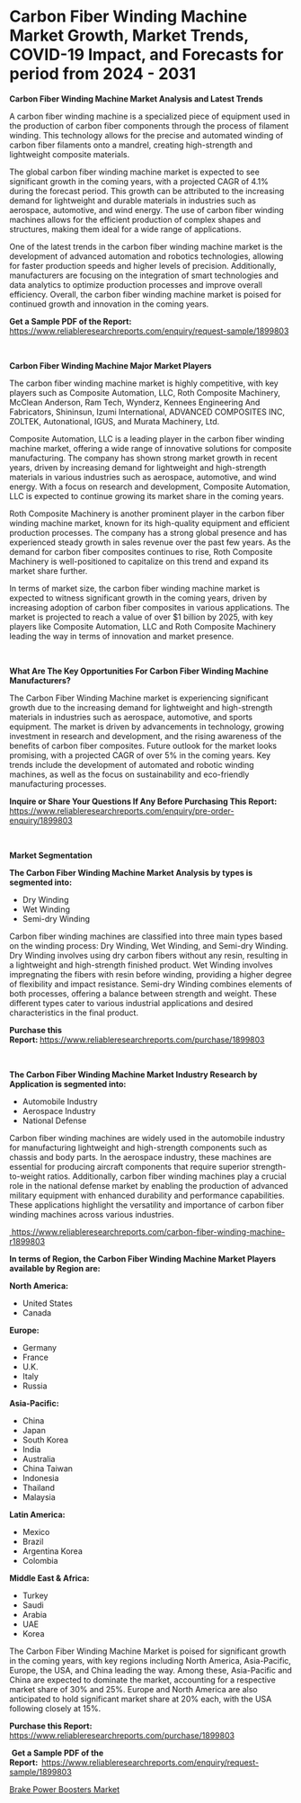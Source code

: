 <p><h1>Carbon Fiber Winding Machine Market Growth, Market Trends, COVID-19 Impact, and Forecasts for period from 2024 - 2031</h1></p><p><strong>Carbon Fiber Winding Machine Market Analysis and Latest Trends</strong></p>
<p><p>A carbon fiber winding machine is a specialized piece of equipment used in the production of carbon fiber components through the process of filament winding. This technology allows for the precise and automated winding of carbon fiber filaments onto a mandrel, creating high-strength and lightweight composite materials. </p><p>The global carbon fiber winding machine market is expected to see significant growth in the coming years, with a projected CAGR of 4.1% during the forecast period. This growth can be attributed to the increasing demand for lightweight and durable materials in industries such as aerospace, automotive, and wind energy. The use of carbon fiber winding machines allows for the efficient production of complex shapes and structures, making them ideal for a wide range of applications.</p><p>One of the latest trends in the carbon fiber winding machine market is the development of advanced automation and robotics technologies, allowing for faster production speeds and higher levels of precision. Additionally, manufacturers are focusing on the integration of smart technologies and data analytics to optimize production processes and improve overall efficiency. Overall, the carbon fiber winding machine market is poised for continued growth and innovation in the coming years.</p></p>
<p><strong>Get a Sample PDF of the Report:&nbsp;</strong> <a href="https://www.reliableresearchreports.com/enquiry/request-sample/1899803">https://www.reliableresearchreports.com/enquiry/request-sample/1899803</a></p>
<p>&nbsp;</p>
<p><strong>Carbon Fiber Winding Machine Major Market Players</strong></p>
<p><p>The carbon fiber winding machine market is highly competitive, with key players such as Composite Automation, LLC, Roth Composite Machinery, McClean Anderson, Ram Tech, Wynderz, Kennees Engineering And Fabricators, Shininsun, Izumi International, ADVANCED COMPOSITES INC, ZOLTEK, Autonational, IGUS, and Murata Machinery, Ltd. </p><p>Composite Automation, LLC is a leading player in the carbon fiber winding machine market, offering a wide range of innovative solutions for composite manufacturing. The company has shown strong market growth in recent years, driven by increasing demand for lightweight and high-strength materials in various industries such as aerospace, automotive, and wind energy. With a focus on research and development, Composite Automation, LLC is expected to continue growing its market share in the coming years.</p><p>Roth Composite Machinery is another prominent player in the carbon fiber winding machine market, known for its high-quality equipment and efficient production processes. The company has a strong global presence and has experienced steady growth in sales revenue over the past few years. As the demand for carbon fiber composites continues to rise, Roth Composite Machinery is well-positioned to capitalize on this trend and expand its market share further.</p><p>In terms of market size, the carbon fiber winding machine market is expected to witness significant growth in the coming years, driven by increasing adoption of carbon fiber composites in various applications. The market is projected to reach a value of over $1 billion by 2025, with key players like Composite Automation, LLC and Roth Composite Machinery leading the way in terms of innovation and market presence.</p></p>
<p>&nbsp;</p>
<p><strong>What Are The Key Opportunities For Carbon Fiber Winding Machine Manufacturers?</strong></p>
<p><p>The Carbon Fiber Winding Machine market is experiencing significant growth due to the increasing demand for lightweight and high-strength materials in industries such as aerospace, automotive, and sports equipment. The market is driven by advancements in technology, growing investment in research and development, and the rising awareness of the benefits of carbon fiber composites. Future outlook for the market looks promising, with a projected CAGR of over 5% in the coming years. Key trends include the development of automated and robotic winding machines, as well as the focus on sustainability and eco-friendly manufacturing processes.</p></p>
<p><strong>Inquire or Share Your Questions If Any Before Purchasing This Report:</strong> <a href="https://www.reliableresearchreports.com/enquiry/pre-order-enquiry/1899803">https://www.reliableresearchreports.com/enquiry/pre-order-enquiry/1899803</a></p>
<p>&nbsp;</p>
<p><strong>Market Segmentation</strong></p>
<p><strong>The Carbon Fiber Winding Machine Market Analysis by types is segmented into:</strong></p>
<p><ul><li>Dry Winding</li><li>Wet Winding</li><li>Semi-dry Winding</li></ul></p>
<p><p>Carbon fiber winding machines are classified into three main types based on the winding process: Dry Winding, Wet Winding, and Semi-dry Winding. Dry Winding involves using dry carbon fibers without any resin, resulting in a lightweight and high-strength finished product. Wet Winding involves impregnating the fibers with resin before winding, providing a higher degree of flexibility and impact resistance. Semi-dry Winding combines elements of both processes, offering a balance between strength and weight. These different types cater to various industrial applications and desired characteristics in the final product.</p></p>
<p><strong>Purchase this Report:&nbsp;</strong><a href="https://www.reliableresearchreports.com/purchase/1899803">https://www.reliableresearchreports.com/purchase/1899803</a></p>
<p>&nbsp;</p>
<p><strong>The Carbon Fiber Winding Machine Market Industry Research by Application is segmented into:</strong></p>
<p><ul><li>Automobile Industry</li><li>Aerospace Industry</li><li>National Defense</li></ul></p>
<p><p>Carbon fiber winding machines are widely used in the automobile industry for manufacturing lightweight and high-strength components such as chassis and body parts. In the aerospace industry, these machines are essential for producing aircraft components that require superior strength-to-weight ratios. Additionally, carbon fiber winding machines play a crucial role in the national defense market by enabling the production of advanced military equipment with enhanced durability and performance capabilities. These applications highlight the versatility and importance of carbon fiber winding machines across various industries.</p></p>
<p><a href="https://www.reliableresearchreports.com/carbon-fiber-winding-machine-r1899803">&nbsp;https://www.reliableresearchreports.com/carbon-fiber-winding-machine-r1899803</a></p>
<p><strong>In terms of Region, the Carbon Fiber Winding Machine Market Players available by Region are:</strong></p>
<p>
    <p> <strong> North America: </strong>
        <ul>
            <li>United States</li>
            <li>Canada</li>
        </ul>
        </p> 
    <p> <strong> Europe: </strong>
        <ul>
            <li>Germany</li>
            <li>France</li>
            <li>U.K.</li>
            <li>Italy</li>
            <li>Russia</li>
        </ul>
        </p> 
    <p> <strong> Asia-Pacific: </strong>
        <ul>
            <li>China</li>
            <li>Japan</li>
            <li>South Korea</li>
            <li>India</li>
            <li>Australia</li>
            <li>China Taiwan</li>
            <li>Indonesia</li>
            <li>Thailand</li>
            <li>Malaysia</li>
        </ul>
        </p> 
    <p> <strong> Latin America: </strong>
        <ul>
            <li>Mexico</li>
            <li>Brazil</li>
            <li>Argentina Korea</li>
            <li>Colombia</li>
        </ul>
        </p> 
    <p> <strong> Middle East & Africa: </strong>
        <ul>
            <li>Turkey</li>
            <li>Saudi</li>
            <li>Arabia</li>
            <li>UAE</li>
            <li>Korea</li>
        </ul>
    </p>
    </p>
<p><p>The Carbon Fiber Winding Machine Market is poised for significant growth in the coming years, with key regions including North America, Asia-Pacific, Europe, the USA, and China leading the way. Among these, Asia-Pacific and China are expected to dominate the market, accounting for a respective market share of 30% and 25%. Europe and North America are also anticipated to hold significant market share at 20% each, with the USA following closely at 15%.</p></p>
<p><strong>Purchase this Report: </strong><a href="https://www.reliableresearchreports.com/purchase/1899803">https://www.reliableresearchreports.com/purchase/1899803</a></p>
<p>&nbsp;<strong>Get a Sample PDF of the Report:&nbsp;&nbsp;</strong><a href="https://www.reliableresearchreports.com/enquiry/request-sample/1899803">https://www.reliableresearchreports.com/enquiry/request-sample/1899803</a></p>
<p><strong></strong></p>
<p><p><a href="https://github.com/pgtimber/Market-Research-Report-List-2/blob/main/brake-power-boosters-market.md">Brake Power Boosters Market</a></p></p>